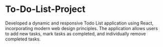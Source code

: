 # To-Do-List-Project
Developed a dynamic and responsive Todo List application using React, incorporating modern web design principles. The application allows users to add new tasks, mark tasks as completed, and individually remove completed tasks. 
